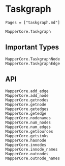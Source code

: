 # Taskgraph

```@index
Pages = ["taskgraph.md"]
```

```@docs
MapperCore.Taskgraph
```

## Important Types

```@docs
MapperCore.TaskgraphNode
MapperCore.TaskgraphEdge
```

## API

```@docs
MapperCore.add_edge
MapperCore.add_node
MapperCore.getnodes
MapperCore.getnode
MapperCore.getedges
MapperCore.getedge
MapperCore.nodenames
MapperCore.num_nodes
MapperCore.num_edges
MapperCore.getsources
MapperCore.getsinks
MapperCore.hasnode
MapperCore.innodes
MapperCore.innode_names
MapperCore.outnodes
MapperCore.outnode_names
```
